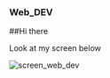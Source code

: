 ### Web_DEV

##Hi there 


Look at my screen below


![screen_web_dev](https://user-images.githubusercontent.com/32505948/47142035-b2cff500-d2ca-11e8-8431-3a9a17e9dac0.jpg)
